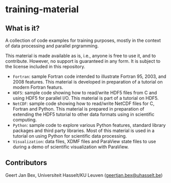 training-material
=================

What is it?
-----------
A collection of code examples for training purposes, mostly in the
context of data processing and parallel prgramming.

This material is made available as is, i.e., anyone is free to use it,
and to contribute.  However, no support is guaranteed in any form.  It
is subject to the license included in this repository.

* `Fortran`: sample Fortran code intended to illustrate Fortran 95, 2003,
  and 2008 features.  This material is developed in preparation of a
  tutorial on modern Fortran featurs.
* `HDF5`: sample code showing how to read/write HDF5 files from C and
  using HDF5 for parallel I/O.  This material is part of a tutorial on
  HDF5.
* `NetCDF`: sample code showing how to read/write NetCDF files for C,
  Fortran and Python.  This material is prepared in preparation of
  extending the HDF5 tutorial to other data formats using in scientific
  computing.
* `Python`: sample code to explore various Python features, standard
  library packages and third party libraries.  Most of this material is
  used in a tutorial on using Python for scientific data processing.
* `Visualization`: data files, XDMF files and ParaView state files to
  use during a demo of scientific visualization with ParaView.

Contributors
------------
Geert Jan Bex, Universiteit Hasselt/KU Leuven (geertjan.bex@uhasselt.be)

